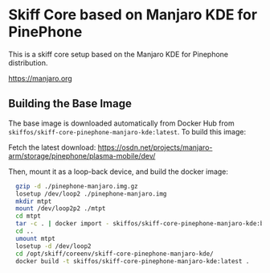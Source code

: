 # Skiff Core based on Manjaro KDE for PinePhone

This is a skiff core setup based on the Manjaro KDE for Pinephone distribution.

https://manjaro.org

## Building the Base Image

The base image is downloaded automatically from Docker Hub from
`skiffos/skiff-core-pinephone-manjaro-kde:latest`. To build this image:

Fetch the latest download: https://osdn.net/projects/manjaro-arm/storage/pinephone/plasma-mobile/dev/

Then, mount it as a loop-back device, and build the docker image:

```sh
  gzip -d ./pinephone-manjaro.img.gz
  losetup /dev/loop2 ./pinephone-manjaro.img
  mkdir mtpt
  mount /dev/loop2p2 ./mtpt
  cd mtpt
  tar -c . | docker import - skiffos/skiff-core-pinephone-manjaro-kde:base
  cd ..
  umount mtpt
  losetup -d /dev/loop2
  cd /opt/skiff/coreenv/skiff-core-pinephone-manjaro-kde/
  docker build -t skiffos/skiff-core-pinephone-manjaro-kde:latest .
```

